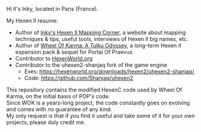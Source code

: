 Hi it's Inky, located in Paris (France).

My Hexen II resume:
* Author of [Inky's Hexen II Mapping Corner](http://earthday.free.fr/Inkys-Hexen-II-Mapping-Corner/), a website about mapping techniques & tips, useful tools, interviews of Hexen II big names, etc.
* Author of [Wheel Of Karma: A Tulku Odyssey](https://www.moddb.com/mods/wheel-of-karma-a-tulku-odyssey), a long-term Hexen II expansion pack & sequel for Portal Of Praevus
* Contributor to [HexenWorld.org](https://hexenworld.org/)
* Contributor to the uhexen2-shanjaq fork of the game engine
  - Exes: https://hexenworld.org/downloads/hexen2/uhexen2-shanjaq/
  - Code: https://github.com/Shanjaq/uhexen2

This repository contains the modified HexenC code used by Wheel Of Karma, on the initial basis of POP's code.  
Since WOK is a years-long project, the code constantly goes on evolving and comes with no guarantee of any kind.  
My only request is that if you find it useful and take some of it for your own projects, please duly credit me.

